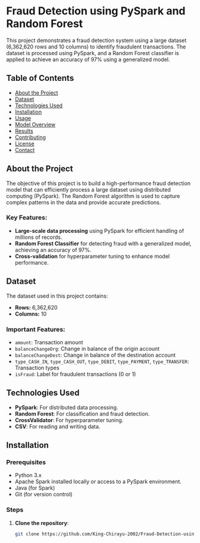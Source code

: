 # Fraud Detection using PySpark and Random Forest

This project demonstrates a fraud detection system using a large dataset (6,362,620 rows and 10 columns) to identify fraudulent transactions. The dataset is processed using PySpark, and a Random Forest classifier is applied to achieve an accuracy of 97% using a generalized model.

## Table of Contents
- [About the Project](#about-the-project)
- [Dataset](#dataset)
- [Technologies Used](#technologies-used)
- [Installation](#installation)
- [Usage](#usage)
- [Model Overview](#model-overview)
- [Results](#results)
- [Contributing](#contributing)
- [License](#license)
- [Contact](#contact)

## About the Project

The objective of this project is to build a high-performance fraud detection model that can efficiently process a large dataset using distributed computing (PySpark). The Random Forest algorithm is used to capture complex patterns in the data and provide accurate predictions.

### Key Features:
- **Large-scale data processing** using PySpark for efficient handling of millions of records.
- **Random Forest Classifier** for detecting fraud with a generalized model, achieving an accuracy of 97%.
- **Cross-validation** for hyperparameter tuning to enhance model performance.

## Dataset

The dataset used in this project contains:
- **Rows:** 6,362,620
- **Columns:** 10

### Important Features:
- `amount`: Transaction amount
- `balanceChangeOrg`: Change in balance of the origin account
- `balanceChangeDest`: Change in balance of the destination account
- `type_CASH_IN`, `type_CASH_OUT`, `type_DEBIT`, `type_PAYMENT`, `type_TRANSFER`: Transaction types
- `isFraud`: Label for fraudulent transactions (0 or 1)

## Technologies Used

- **PySpark**: For distributed data processing.
- **Random Forest**: For classification and fraud detection.
- **CrossValidator**: For hyperparameter tuning.
- **CSV**: For reading and writing data.

## Installation

### Prerequisites

- Python 3.x
- Apache Spark installed locally or access to a PySpark environment.
- Java (for Spark)
- Git (for version control)

### Steps

1. **Clone the repository**:
   ```bash
   git clone https://github.com/King-Chirayu-2002/Fraud-Detection-using-PySpark-and-Random-Forest.git
